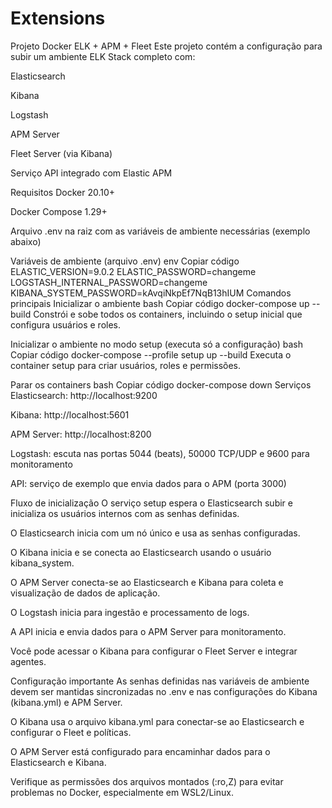# Extensions

Projeto Docker ELK + APM + Fleet
Este projeto contém a configuração para subir um ambiente ELK Stack completo com:

Elasticsearch

Kibana

Logstash

APM Server

Fleet Server (via Kibana)

Serviço API integrado com Elastic APM

Requisitos
Docker 20.10+

Docker Compose 1.29+

Arquivo .env na raiz com as variáveis de ambiente necessárias (exemplo abaixo)

Variáveis de ambiente (arquivo .env)
env
Copiar código
ELASTIC_VERSION=9.0.2
ELASTIC_PASSWORD=changeme
LOGSTASH_INTERNAL_PASSWORD=changeme
KIBANA_SYSTEM_PASSWORD=kAvqiNkpEf7NqB13hIUM
Comandos principais
Inicializar o ambiente
bash
Copiar código
docker-compose up --build
Constrói e sobe todos os containers, incluindo o setup inicial que configura usuários e roles.

Inicializar o ambiente no modo setup (executa só a configuração)
bash
Copiar código
docker-compose --profile setup up --build
Executa o container setup para criar usuários, roles e permissões.

Parar os containers
bash
Copiar código
docker-compose down
Serviços
Elasticsearch: http://localhost:9200

Kibana: http://localhost:5601

APM Server: http://localhost:8200

Logstash: escuta nas portas 5044 (beats), 50000 TCP/UDP e 9600 para monitoramento

API: serviço de exemplo que envia dados para o APM (porta 3000)

Fluxo de inicialização
O serviço setup espera o Elasticsearch subir e inicializa os usuários internos com as senhas definidas.

O Elasticsearch inicia com um nó único e usa as senhas configuradas.

O Kibana inicia e se conecta ao Elasticsearch usando o usuário kibana_system.

O APM Server conecta-se ao Elasticsearch e Kibana para coleta e visualização de dados de aplicação.

O Logstash inicia para ingestão e processamento de logs.

A API inicia e envia dados para o APM Server para monitoramento.

Você pode acessar o Kibana para configurar o Fleet Server e integrar agentes.

Configuração importante
As senhas definidas nas variáveis de ambiente devem ser mantidas sincronizadas no .env e nas configurações do Kibana (kibana.yml) e APM Server.

O Kibana usa o arquivo kibana.yml para conectar-se ao Elasticsearch e configurar o Fleet e políticas.

O APM Server está configurado para encaminhar dados para o Elasticsearch e Kibana.

Verifique as permissões dos arquivos montados (:ro,Z) para evitar problemas no Docker, especialmente em WSL2/Linux.


